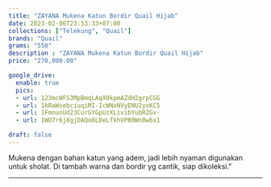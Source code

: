 ```yaml
---
title: "ZAYANA Mukena Katun Bordir Quail Hijab"
date: 2023-02-06T23:53:33+07:00
collections: ["Telekung", "Quail"]
brands: "Quail"
grams: "550"
description : "ZAYANA Mukena Katun Bordir Quail Hijab"
price: "270,000.00"

google_drive:
  enable: true
  pics:
  - url: 123mcWFS3MpBmqLAqX0kpmAZdH2grpCGG
  - url: 1kRaWsebciuqiMI-IcWNxNVyENU2yxKC5
  - url: 1FmnunUd23CurGYGpUzXLivibYubRZGv-
  - url: 1WO7r6j8gjDAQo6LDeLfkhVPB0Wn0w6x1

draft: false
---
```


Mukena dengan bahan katun yang adem, jadi lebih nyaman digunakan untuk sholat. Di tambah warna dan bordir yg cantik, siap dikoleksi."

-------------    
 
